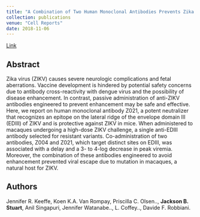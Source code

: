 ```yaml
---
title: "A Combination of Two Human Monoclonal Antibodies Prevents Zika Virus Escape Mutations in Non-human Primates"
collection: publications
venue: "Cell Reports"
date: 2018-11-06
---
```

[Link](https://www.sciencedirect.com/science/article/pii/S2211124718316073)

## Abstract
Zika virus (ZIKV) causes severe neurologic complications and fetal aberrations. Vaccine development is hindered by potential safety concerns due to antibody cross-reactivity with dengue virus and the possibility of disease enhancement. In contrast, passive administration of anti-ZIKV antibodies engineered to prevent enhancement may be safe and effective. Here, we report on human monoclonal antibody Z021, a potent neutralizer that recognizes an epitope on the lateral ridge of the envelope domain III (EDIII) of ZIKV and is protective against ZIKV in mice. When administered to macaques undergoing a high-dose ZIKV challenge, a single anti-EDIII antibody selected for resistant variants. Co-administration of two antibodies, Z004 and Z021, which target distinct sites on EDIII, was associated with a delay and a 3- to 4-log decrease in peak viremia. Moreover, the combination of these antibodies engineered to avoid enhancement prevented viral escape due to mutation in macaques, a natural host for ZIKV.

## Authors

Jennifer R. Keeffe, Koen K.A. Van Rompay, Priscilla C. Olsen.., **Jackson B. Stuart**, Anil Singapuri, Jennifer Watanabe.., L. Coffey.., Davide F. Robbiani.
